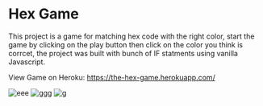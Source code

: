 # Hex Game

This project is a game for matching hex code with the right color, start the game by clicking on the play button then click on the color you think is corrcet, the project was built with bunch of IF statments using vanilla Javascript.



View Game on Heroku:
https://the-hex-game.herokuapp.com/
          
![eee](https://user-images.githubusercontent.com/62153882/109666729-4f099800-7b24-11eb-88de-874a8407941e.PNG)
![ggg](https://user-images.githubusercontent.com/62153882/109666760-5af55a00-7b24-11eb-941c-afd285aedea8.PNG)
![g](https://user-images.githubusercontent.com/62153882/109666797-621c6800-7b24-11eb-9ce4-897d4704a46a.PNG)



